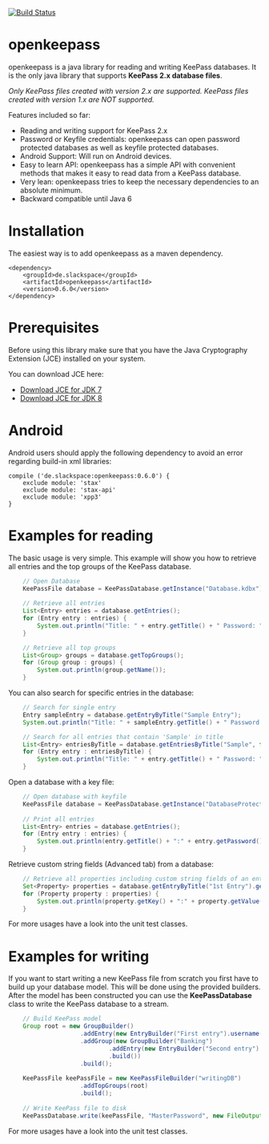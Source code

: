[![Build Status](https://travis-ci.org/cternes/openkeepass.svg?branch=master)](https://travis-ci.org/cternes/openkeepass)

openkeepass
===========

openkeepass is a java library for reading and writing KeePass databases. It is the only java library that supports **KeePass 2.x database files**.  

*Only KeePass files created with version 2.x are supported. KeePass files created with version 1.x are NOT supported.* 

Features included so far:

- Reading and writing support for KeePass 2.x
- Password or Keyfile credentials: openkeepass can open password protected databases as well as keyfile protected databases.
- Android Support: Will run on Android devices.
- Easy to learn API: openkeepass has a simple API with convenient methods that makes it easy to read data from a KeePass database.
- Very lean: openkeepass tries to keep the necessary dependencies to an absolute minimum.
- Backward compatible until Java 6

Installation
=============

The easiest way is to add openkeepass as a maven dependency. 

	<dependency>
	    <groupId>de.slackspace</groupId>
    	<artifactId>openkeepass</artifactId>
	    <version>0.6.0</version>
	</dependency>

Prerequisites
=============

Before using this library make sure that you have the Java Cryptography Extension (JCE) installed on your system. 

You can download JCE here:

- [Download JCE for JDK 7](http://www.oracle.com/technetwork/java/embedded/embedded-se/downloads/jce-7-download-432124.html)
- [Download JCE for JDK 8](http://www.oracle.com/technetwork/java/javase/downloads/jce8-download-2133166.html)

Android
=============

Android users should apply the following dependency to avoid an error regarding build-in xml libraries:

    compile ('de.slackspace:openkeepass:0.6.0') {
        exclude module: 'stax'
        exclude module: 'stax-api'
        exclude module: 'xpp3'
    }

Examples for reading
=============

The basic usage is very simple. This example will show you how to retrieve all entries and the top groups of the KeePass database.  

```java
    // Open Database
	KeePassFile database = KeePassDatabase.getInstance("Database.kdbx").openDatabase("MasterPassword");
		
	// Retrieve all entries
	List<Entry> entries = database.getEntries();
	for (Entry entry : entries) {
		System.out.println("Title: " + entry.getTitle() + " Password: " + entry.getPassword());
	}

	// Retrieve all top groups
	List<Group> groups = database.getTopGroups();
	for (Group group : groups) {
		System.out.println(group.getName());
	}
```

You can also search for specific entries in the database:

```java
	// Search for single entry
	Entry sampleEntry = database.getEntryByTitle("Sample Entry");
	System.out.println("Title: " + sampleEntry.getTitle() + " Password: " + sampleEntry.getPassword());

	// Search for all entries that contain 'Sample' in title
	List<Entry> entriesByTitle = database.getEntriesByTitle("Sample", false);
	for (Entry entry : entriesByTitle) {
		System.out.println("Title: " + entry.getTitle() + " Password: " + entry.getPassword());
	}
```

Open a database with a key file:

```java
	// Open database with keyfile
	KeePassFile database = KeePassDatabase.getInstance("DatabaseProtectedByKeyfile.kdbx").openDatabase(new File("Keyfile.key"));
		
	// Print all entries		
	List<Entry> entries = database.getEntries();
	for (Entry entry : entries) {
		System.out.println(entry.getTitle() + ":" + entry.getPassword());
	}
```

Retrieve custom string fields (Advanced tab) from a database:

```java		
	// Retrieve all properties including custom string fields of an entry
	Set<Property> properties = database.getEntryByTitle("1st Entry").getProperties();
	for (Property property : properties) {
		System.out.println(property.getKey() + ":" + property.getValue());
	}
```
	
For more usages have a look into the unit test classes.
	
Examples for writing
=============
	
If you want to start writing a new KeePass file from scratch you first have to build up your database model. This will be done using the provided builders.
After the model has been constructed you can use the __KeePassDatabase__ class to write the KeePass database to a stream.

```java	
	// Build KeePass model
	Group root = new GroupBuilder()
					.addEntry(new EntryBuilder("First entry").username("Peter").password("Peters secret").build())
					.addGroup(new GroupBuilder("Banking")
							.addEntry(new EntryBuilder("Second entry").username("Paul").password("secret").build())
							.build())
					.build();
				
	KeePassFile keePassFile = new KeePassFileBuilder("writingDB")
					.addTopGroups(root)
					.build();
				
	// Write KeePass file to disk
	KeePassDatabase.write(keePassFile, "MasterPassword", new FileOutputStream("Database.kdbx"));
```
	
For more usages have a look into the unit test classes.

